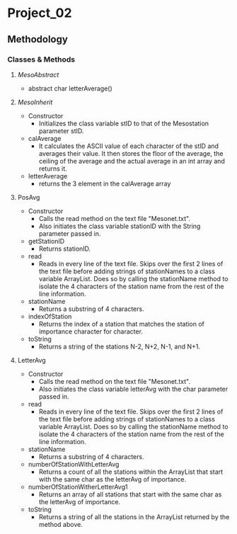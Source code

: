 # Project_02
## Methodology
### Classes & Methods
1. _MesoAbstract_
	* abstract char letterAverage()
	
2. _MesoInherit_
	* Constructor
		- Initializes the class variable stID to that of the Mesostation parameter
		stID.
	* calAverage
		- It calculates the ASCII value of each character of the stID and averages 
			their value. It then stores the floor of the average, the ceiling of the average
			and the actual average in an int array and returns it.
	* letterAverage
		- returns the 3 element in the calAverage array
		
3. PosAvg
	* Constructor
		- Calls the read method on the text file "Mesonet.txt".
		- Also initiates the class variable stationID with the String parameter passed in.
	* getStationID
		- Returns stationID.
	* read
		-  Reads in every line of the text file. Skips over the first 2 lines of the text file
			before adding strings of stationNames to a class variable ArrayList. Does so by 
			calling the stationName method to isolate the 4 characters of the station name from
			the rest of the line information.
	* stationName
		- Returns a substring of 4 characters.
	* indexOfStation
		- Returns the index of a station that matches the station of importance character for
			character.
	* toString
		- Returns a string of the stations N-2, N+2, N-1, and N+1.

4. LetterAvg
	* Constructor
		- Calls the read method on the text file "Mesonet.txt".
		- Also initiates the class variable letterAvg with the char parameter passed in.
	* read
		- Reads in every line of the text file. Skips over the first 2 lines of the text file
			before adding strings of stationNames to a class variable ArrayList. Does so by 
			calling the stationName method to isolate the 4 characters of the station name from
			the rest of the line information.
	* stationName
		- Returns a substring of 4 characters.
	* numberOfStationWithLetterAvg
		- Returns a count of all the stations within the ArrayList that start with the same char
			as the letterAvg of importance.
	* numberOfStationWitherLetterAvg1
		- Returns an array of all stations that start with the same char as the letterAvg of 
			importance.
	* toString
		- Returns a string of all the stations in the ArrayList returned by the method above.
		